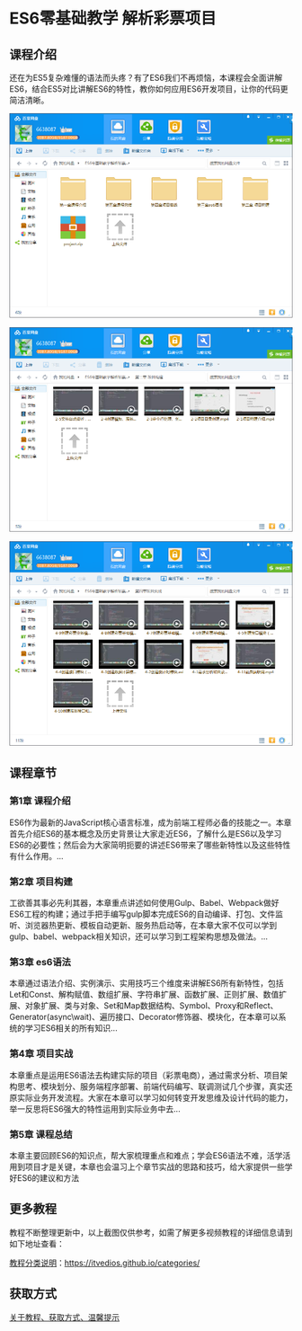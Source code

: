 # ES6零基础教学 解析彩票项目

## 课程介绍

还在为ES5复杂难懂的语法而头疼？有了ES6我们不再烦恼，本课程会全面讲解ES6，结合ES5对比讲解ES6的特性，教你如何应用ES6开发项目，让你的代码更简洁清晰。

![](img/ES6零基础教学解析彩票项目1.png)

<!--more-->

![](img/ES6零基础教学解析彩票项目2.png)

![](img/ES6零基础教学解析彩票项目3.png)

## 课程章节

### 第1章 课程介绍

ES6作为最新的JavaScript核心语言标准，成为前端工程师必备的技能之一。本章首先介绍ES6的基本概念及历史背景让大家走近ES6，了解什么是ES6以及学习ES6的必要性；然后会为大家简明扼要的讲述ES6带来了哪些新特性以及这些特性有什么作用。...

### 第2章 项目构建

工欲善其事必先利其器，本章重点讲述如何使用Gulp、Babel、Webpack做好ES6工程的构建；通过手把手编写gulp脚本完成ES6的自动编译、打包、文件监听、浏览器热更新、模板自动更新、服务热启动等，在本章大家不仅可以学到gulp、babel、webpack相关知识，还可以学习到工程架构思想及做法。...

### 第3章 es6语法

本章通过语法介绍、实例演示、实用技巧三个维度来讲解ES6所有新特性，包括Let和Const、解构赋值、数组扩展、字符串扩展、函数扩展、正则扩展、数值扩展、对象扩展、类与对象、Set和Map数据结构、Symbol、Proxy和Reflect、Generator(async\wait)、遍历接口、Decorator修饰器、模块化，在本章可以系统的学习ES6相关的所有知识...

### 第4章 项目实战

本章重点是运用ES6语法去构建实际的项目（彩票电商），通过需求分析、项目架构思考、模块划分、服务端程序部署、前端代码编写、联调测试几个步骤，真实还原实际业务开发流程。大家在本章可以学习如何转变开发思维及设计代码的能力，举一反思将ES6强大的特性运用到实际业务中去...

### 第5章 课程总结

本章主要回顾ES6的知识点，帮大家梳理重点和难点；学会ES6语法不难，活学活用到项目才是关键，本章也会温习上个章节实战的思路和技巧，给大家提供一些学好ES6的建议和方法

## 更多教程

教程不断整理更新中，以上截图仅供参考，如需了解更多视频教程的详细信息请到如下地址查看：

[教程分类说明](https://itvedios.github.io/categories/)：<https://itvedios.github.io/categories/>

## 获取方式

[关于教程、获取方式、温馨提示](https://itvedios.github.io/about/)
